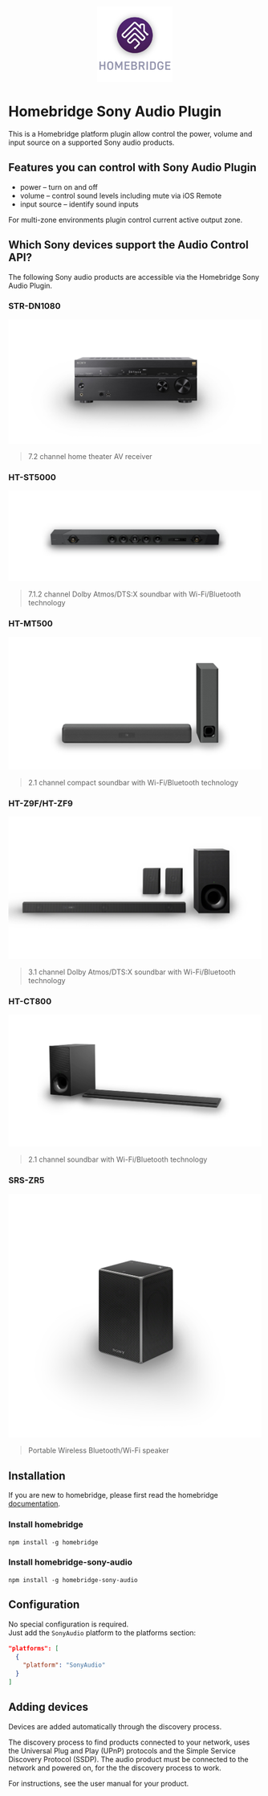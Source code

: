 
<p align="center">

<img src="https://github.com/homebridge/branding/raw/master/logos/homebridge-wordmark-logo-vertical.png" width="150">

</p>


# Homebridge Sony Audio Plugin

This is a Homebridge platform plugin allow control the power, volume and input source on a supported Sony audio products.

## Features you can control with Sony Audio Plugin
* power – turn on and off
* volume – control sound levels including mute via iOS Remote
* input source – identify sound inputs


For multi-zone environments plugin control current active output zone.

## Which Sony devices support the Audio Control API?
The following Sony audio products are accessible via the Homebridge Sony Audio Plugin.

### STR-DN1080
<img src="docs/STR-DN1080.webp">

> 7.2 channel home theater AV receiver

### HT-ST5000
<img src="docs/HT-ST5000.webp">

> 7.1.2 channel Dolby Atmos/DTS:X soundbar with Wi-Fi/Bluetooth technology

### HT-MT500
<img src="docs/MT-HT500.webp">

> 2.1 channel compact soundbar with Wi-Fi/Bluetooth technology

### HT-Z9F/HT-ZF9
<img src="docs/HT-Z9F_1.webp">

> 3.1 channel Dolby Atmos/DTS:X soundbar with Wi-Fi/Bluetooth technology

### HT-CT800
<img src="docs/HT-CT800.webp">

> 2.1 channel soundbar with Wi-Fi/Bluetooth technology

### SRS-ZR5
<img src="docs/SRZ.webp">

> Portable Wireless Bluetooth/Wi-Fi speaker

## Installation
If you are new to homebridge, please first read the homebridge [documentation](https://www.npmjs.com/package/homebridge).

### Install homebridge
```
npm install -g homebridge
```
### Install homebridge-sony-audio
```
npm install -g homebridge-sony-audio
```

## Configuration

No special configuration is required.\
Just add the `SonyAudio` platform to the platforms section:
```json
"platforms": [
  {
    "platform": "SonyAudio"
  }
]
```
## Adding devices

Devices are added automatically through the discovery process.

The discovery process to find products connected to your network, uses the Universal Plug and Play (UPnP) protocols and the Simple Service Discovery Protocol (SSDP). The audio product must be connected to the network and powered on, for the the discovery process to work.

For instructions, see the user manual for your product.
